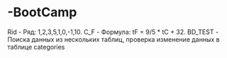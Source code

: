 # -BootCamp
Rid - Ряд: 1,2,3,5,1,0,-1,10.
C_F - Формула: tF = 9/5 * tC + 32.
BD_TEST - Поиска данных из нескольких таблиц, проверка изменение данных в таблице categories
